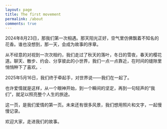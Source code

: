 ```yaml
---
layout: page
title: The first movement
permalink: /about
comments: true
---
```


<div class="row justify-content-between">
<div class="col-md-8 pr-5">

<p>2024年8月23日，那我们第一次相遇。那天阳光正好，空气里仿佛飘着不知名的花香。谁也没想到，那一天，会成为故事的序章。</p>

<p>从不经意的对视到一次次相约，我们走过了秋天的落叶，冬日的雪夜，春天的樱花道。聊天、散步、约会、分享彼此的小世界，我们一点一点靠近，在时间的缝隙里悄悄种下了喜欢。.</p>

<p>2025年5月16日，我们终于牵起手，对世界说——我们在一起了。</p>

<p>也许爱情就是这样，从一个眼神开始，到一个瞬间的坚定，再到一句轻声的“我们”，就足以照亮整个人生的旅途。</p>

<p>这一页，是我们爱情的第一页。未来还有很多风景，我们想用照片和文字，一起慢慢记录。</p>

<p>欢迎大家，走进我们的故事。</p>
</div>

</div>
</div>
</div>
